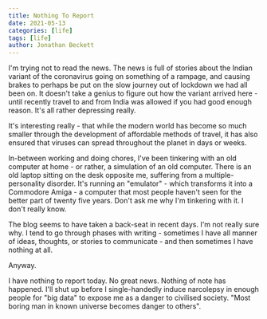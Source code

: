 ```yaml
---
title: Nothing To Report
date: 2021-05-13
categories: [life]
tags: [life]
author: Jonathan Beckett
---
```


I'm trying not to read the news. The news is full of stories about the Indian variant of the coronavirus going on something of a rampage, and causing brakes to perhaps be put on the slow journey out of lockdown we had all been on. It doesn't take a genius to figure out how the variant arrived here - until recently travel to and from India was allowed if you had good enough reason. It's all rather depressing really.

It's interesting really - that while the modern world has become so much smaller through the development of affordable methods of travel, it has also ensured that viruses can spread throughout the planet in days or weeks.

In-between working and doing chores, I've been tinkering with an old computer at home - or rather, a simulation of an old computer. There is an old laptop sitting on the desk opposite me, suffering from a multiple-personality disorder. It's running an "emulator" - which transforms it into a Commodore Amiga - a computer that most people haven't seen for the better part of twenty five years. Don't ask me why I'm tinkering with it. I don't really know.

The blog seems to have taken a back-seat in recent days. I'm not really sure why. I tend to go through phases with writing - sometimes I have all manner of ideas, thoughts, or stories to communicate - and then sometimes I have nothing at all.

Anyway.

I have nothing to report today. No great news. Nothing of note has happened. I'll shut up before I single-handedly induce narcolepsy in enough people for "big data" to expose me as a danger to civilised society. "Most boring man in known universe becomes danger to others".